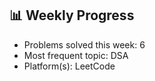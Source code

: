 

<!-- STATS-START -->
## 📊 Weekly Progress

- Problems solved this week: 6
- Most frequent topic: DSA
- Platform(s): LeetCode
<!-- STATS-END -->